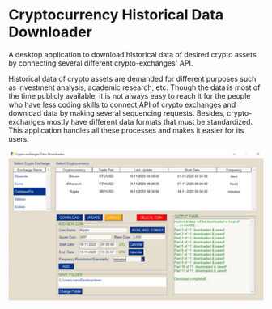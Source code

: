 # Cryptocurrency Historical Data Downloader
A desktop application to download historical data of desired crypto assets by connecting several different crypto-exchanges' API.

Historical data of crypto assets are demanded for different purposes such as investment analysis, academic research, etc. Though the data is most of the time publicly available, it is not always easy to reach it for the people who have less coding skills to connect API of crypto exchanges and download data by making several sequencing requests. Besides, crypto-exchanges mostly have different data formats that must be standardized. This application handles all these processes and makes it easier for its users.

![Alt text](application.jpg?raw=true "Title")

